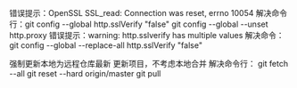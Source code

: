 错误提示：OpenSSL SSL_read: Connection was reset, errno 10054
        解决命令行：git config --global http.sslVerify "false"
                  git config --global --unset http.proxy
错误提示：warning: http.sslverify has multiple values
        解决命令：git config --global --replace-all  http.sslVerify "false"

强制更新本地为远程仓库最新
更新项目，不考虑本地合并
解决命令行：
git fetch --all
git reset --hard origin/master
git pull
